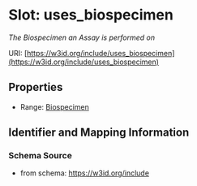 # Slot: uses_biospecimen
_The Biospecimen an Assay is performed on_


URI: [https://w3id.org/include/uses_biospecimen](https://w3id.org/include/uses_biospecimen)



<!-- no inheritance hierarchy -->


## Properties

 * Range: [Biospecimen](Biospecimen.md)



## Identifier and Mapping Information







### Schema Source


* from schema: https://w3id.org/include



